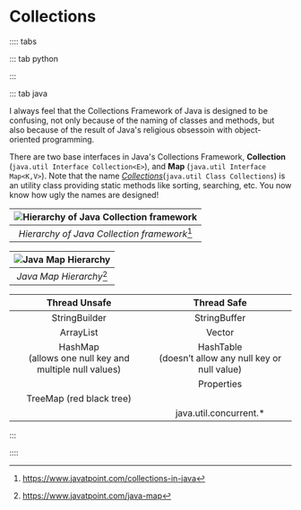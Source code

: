 # Collections

:::: tabs

::: tab python

<Jupyter filePath="collections/python.ipynb" />

:::

::: tab java

I always feel that the Collections Framework of Java is designed to be confusing, not only because of the naming of classes and methods, but also because of the result of Java's religious obsessoin with object-oriented programming.

There are two base interfaces in Java's Collections Framework, **Collection** (`java.util Interface Collection<E>`), and **Map** (`java.util Interface Map<K,V>`). Note that the name _<u>Collections</u>_(`java.util Class Collections`) is an utility class providing static methods like sorting, searching, etc. You now know how ugly the names are designed!

| ![Hierarchy of Java Collection framework](@assets/img/java/collection-hierarchy.png) |
| :----------------------------------------------------------------------------------: |
|                _Hierarchy of Java Collection framework_[^collection]                 |

[^collection]: https://www.javatpoint.com/collections-in-java

| ![Java Map Hierarchy](@assets/img/java/map-hierarchy.png) |
| :-------------------------------------------------------: |
|                _Java Map Hierarchy_[^map]                 |

[^map]: https://www.javatpoint.com/java-map

|                        Thread Unsafe                        |                        Thread Safe                        |
| :---------------------------------------------------------: | :-------------------------------------------------------: |
|                        StringBuilder                        |                       StringBuffer                        |
|                          ArrayList                          |                          Vector                           |
| HashMap<br />(allows one null key and multiple null values) | HashTable<br />(doesn’t allow any null key or null value) |
|                                                             |                        Properties                         |
|                  TreeMap (red black tree)                   |                                                           |
|                                                             |                  java.util.concurrent.\*                  |

<Jupyter filePath="collections/java.ipynb" />

:::

::::
